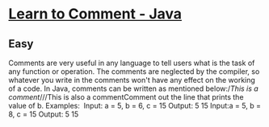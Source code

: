# [Learn to Comment - Java](https://www.geeksforgeeks.org/problems/learn-to-comment-java/1?page=1&category=Java&sortBy=submissions)
## Easy
Comments are very useful in any language to tell users what is the task of any function or operation. The comments are neglected by the compiler, so whatever you write in the comments won't have any effect on the working of a code. In Java, comments can be written as mentioned below:/*This is a comment*///This is also a commentComment out the line that prints the value of b.
Examples:&nbsp;
Input: a = 5, b = 6, c = 15
Output:
5
15
Input:a = 5, b = 8, c = 15
Output:
5
15